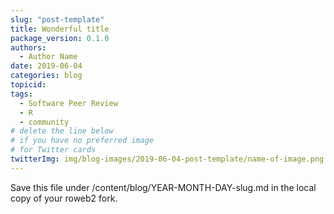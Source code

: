 ```yaml
---
slug: "post-template"
title: Wonderful title
package_version: 0.1.0
authors:
  - Author Name
date: 2019-06-04
categories: blog
topicid:
tags:
  - Software Peer Review
  - R
  - community
# delete the line below
# if you have no preferred image
# for Twitter cards
twitterImg: img/blog-images/2019-06-04-post-template/name-of-image.png
---
```


Save this file under /content/blog/YEAR-MONTH-DAY-slug.md in the local copy of your roweb2 fork.

